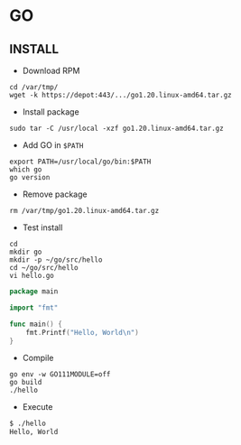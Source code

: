 # GO

## INSTALL

- Download RPM 

```console
cd /var/tmp/
wget -k https://depot:443/.../go1.20.linux-amd64.tar.gz
```

- Install package

```console
sudo tar -C /usr/local -xzf go1.20.linux-amd64.tar.gz
```

- Add GO in ``$PATH``

```console
export PATH=/usr/local/go/bin:$PATH
which go
go version
```

- Remove package
  
```console
rm /var/tmp/go1.20.linux-amd64.tar.gz
```

- Test install

```console
cd
mkdir go
mkdir -p ~/go/src/hello
cd ~/go/src/hello
vi hello.go
```

```go
package main

import "fmt"

func main() {
    fmt.Printf("Hello, World\n")
}
```

- Compile 
  
```console
go env -w GO111MODULE=off
go build
./hello
```

- Execute
  
```sh
$ ./hello
Hello, World
```

